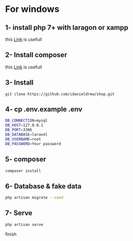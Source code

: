 # For windows
## 1- install php 7+ with laragon or xampp

this [Link](https://www.edureka.co/blog/how-to-run-a-php-program-in-xampp/) is usefull

## 2- Install composer

this [Link](https://www.geeksforgeeks.org/how-to-install-php-composer-on-windows/) is usefull

## 3- Install 
```
git clone https://github.com/idanieldrew/shop.git
```
## 4- cp .env.example .env

```bash
DB_CONNECTION=mysql
DB_HOST=127.0.0.1
DB_PORT=3306
DB_DATABASE=laravel
DB_USERNAME=root
DB_PASSWORD=Your password
```


## 5- composer

```bash
composer install
```

## 6- Database & fake data

```bash
php artisan migrate --seed
```

## 7- Serve

```bash
php artisan serve
```

finish
